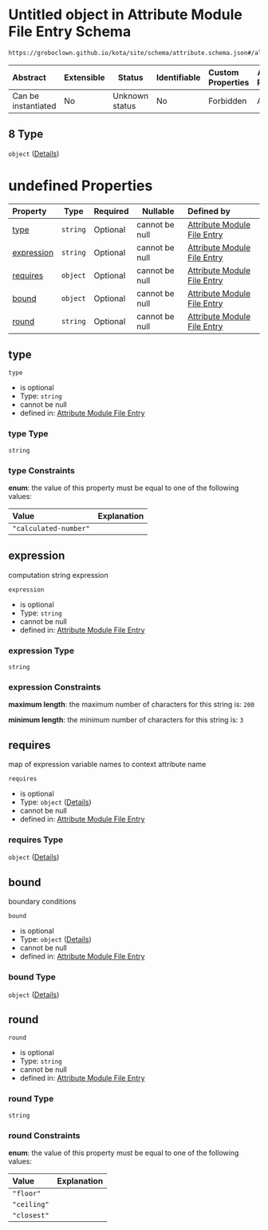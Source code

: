 # Untitled object in Attribute Module File Entry Schema

```txt
https://groboclown.github.io/kota/site/schema/attribute.schema.json#/allOf/1/oneOf/8
```




| Abstract            | Extensible | Status         | Identifiable | Custom Properties | Additional Properties | Access Restrictions | Defined In                                                                                       |
| :------------------ | ---------- | -------------- | ------------ | :---------------- | --------------------- | ------------------- | ------------------------------------------------------------------------------------------------ |
| Can be instantiated | No         | Unknown status | No           | Forbidden         | Allowed               | none                | [attribute.schema.json\*](../../../../docs/bin/out/attribute.schema.json "open original schema") |

## 8 Type

`object` ([Details](attribute-allof-1-oneof-8.md))

# undefined Properties

| Property                  | Type     | Required | Nullable       | Defined by                                                                                                                                                                                          |
| :------------------------ | -------- | -------- | -------------- | :-------------------------------------------------------------------------------------------------------------------------------------------------------------------------------------------------- |
| [type](#type)             | `string` | Optional | cannot be null | [Attribute Module File Entry](attribute-allof-1-oneof-8-properties-type.md "https&#x3A;//groboclown.github.io/kota/site/schema/attribute.schema.json#/allOf/1/oneOf/8/properties/type")             |
| [expression](#expression) | `string` | Optional | cannot be null | [Attribute Module File Entry](attribute-allof-1-oneof-8-properties-expression.md "https&#x3A;//groboclown.github.io/kota/site/schema/attribute.schema.json#/allOf/1/oneOf/8/properties/expression") |
| [requires](#requires)     | `object` | Optional | cannot be null | [Attribute Module File Entry](attribute-allof-1-oneof-8-properties-requires.md "https&#x3A;//groboclown.github.io/kota/site/schema/attribute.schema.json#/allOf/1/oneOf/8/properties/requires")     |
| [bound](#bound)           | `object` | Optional | cannot be null | [Attribute Module File Entry](attribute-allof-1-oneof-8-properties-bound.md "https&#x3A;//groboclown.github.io/kota/site/schema/attribute.schema.json#/allOf/1/oneOf/8/properties/bound")           |
| [round](#round)           | `string` | Optional | cannot be null | [Attribute Module File Entry](attribute-allof-1-oneof-8-properties-round.md "https&#x3A;//groboclown.github.io/kota/site/schema/attribute.schema.json#/allOf/1/oneOf/8/properties/round")           |

## type




`type`

-   is optional
-   Type: `string`
-   cannot be null
-   defined in: [Attribute Module File Entry](attribute-allof-1-oneof-8-properties-type.md "https&#x3A;//groboclown.github.io/kota/site/schema/attribute.schema.json#/allOf/1/oneOf/8/properties/type")

### type Type

`string`

### type Constraints

**enum**: the value of this property must be equal to one of the following values:

| Value                 | Explanation |
| :-------------------- | ----------- |
| `"calculated-number"` |             |

## expression

computation string expression


`expression`

-   is optional
-   Type: `string`
-   cannot be null
-   defined in: [Attribute Module File Entry](attribute-allof-1-oneof-8-properties-expression.md "https&#x3A;//groboclown.github.io/kota/site/schema/attribute.schema.json#/allOf/1/oneOf/8/properties/expression")

### expression Type

`string`

### expression Constraints

**maximum length**: the maximum number of characters for this string is: `200`

**minimum length**: the minimum number of characters for this string is: `3`

## requires

map of expression variable names to context attribute name


`requires`

-   is optional
-   Type: `object` ([Details](attribute-allof-1-oneof-8-properties-requires.md))
-   cannot be null
-   defined in: [Attribute Module File Entry](attribute-allof-1-oneof-8-properties-requires.md "https&#x3A;//groboclown.github.io/kota/site/schema/attribute.schema.json#/allOf/1/oneOf/8/properties/requires")

### requires Type

`object` ([Details](attribute-allof-1-oneof-8-properties-requires.md))

## bound

boundary conditions


`bound`

-   is optional
-   Type: `object` ([Details](attribute-allof-1-oneof-8-properties-bound.md))
-   cannot be null
-   defined in: [Attribute Module File Entry](attribute-allof-1-oneof-8-properties-bound.md "https&#x3A;//groboclown.github.io/kota/site/schema/attribute.schema.json#/allOf/1/oneOf/8/properties/bound")

### bound Type

`object` ([Details](attribute-allof-1-oneof-8-properties-bound.md))

## round




`round`

-   is optional
-   Type: `string`
-   cannot be null
-   defined in: [Attribute Module File Entry](attribute-allof-1-oneof-8-properties-round.md "https&#x3A;//groboclown.github.io/kota/site/schema/attribute.schema.json#/allOf/1/oneOf/8/properties/round")

### round Type

`string`

### round Constraints

**enum**: the value of this property must be equal to one of the following values:

| Value       | Explanation |
| :---------- | ----------- |
| `"floor"`   |             |
| `"ceiling"` |             |
| `"closest"` |             |
